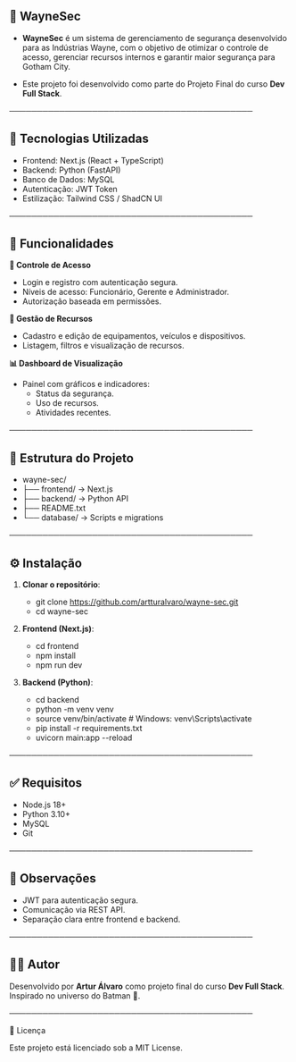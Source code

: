 
## 🦇 WayneSec

- **WayneSec** é um sistema de gerenciamento de segurança desenvolvido para as Indústrias Wayne, com o objetivo de otimizar o controle de acesso, gerenciar recursos internos e garantir maior segurança para Gotham City.

- Este projeto foi desenvolvido como parte do Projeto Final do curso **Dev Full Stack**.

────────────────────────────────────────────

## 🚀 Tecnologias Utilizadas

- Frontend: Next.js (React + TypeScript)
- Backend: Python (FastAPI)
- Banco de Dados: MySQL
- Autenticação: JWT Token
- Estilização: Tailwind CSS / ShadCN UI

────────────────────────────────────────────

## 🎯 Funcionalidades

**🔐 Controle de Acesso**
- Login e registro com autenticação segura.
- Níveis de acesso: Funcionário, Gerente e Administrador.
- Autorização baseada em permissões.

**🧰 Gestão de Recursos**
- Cadastro e edição de equipamentos, veículos e dispositivos.
- Listagem, filtros e visualização de recursos.

**📊 Dashboard de Visualização**
- Painel com gráficos e indicadores:
  - Status da segurança.
  - Uso de recursos.
  - Atividades recentes.

────────────────────────────────────────────

## 📁 Estrutura do Projeto

- wayne-sec/
- ├── frontend/         → Next.js
- ├── backend/          → Python API
- ├── README.txt
- └── database/         → Scripts e migrations

────────────────────────────────────────────

## ⚙️ Instalação

1. **Clonar o repositório**:
   - git clone https://github.com/artturalvaro/wayne-sec.git
   - cd wayne-sec

2. **Frontend (Next.js)**:
   - cd frontend
   - npm install
   - npm run dev

3. **Backend (Python)**:
   - cd backend
   - python -m venv venv
   - source venv/bin/activate  # Windows: venv\Scripts\activate
   - pip install -r requirements.txt
   - uvicorn main:app --reload

────────────────────────────────────────────

## ✅ Requisitos

- Node.js 18+
- Python 3.10+
- MySQL
- Git

────────────────────────────────────────────

## 📌 Observações

- JWT para autenticação segura.
- Comunicação via REST API.
- Separação clara entre frontend e backend.

────────────────────────────────────────────

## 👨‍💻 Autor

Desenvolvido por **Artur Álvaro** como projeto final do curso **Dev Full Stack**.
Inspirado no universo do Batman 🦇.

────────────────────────────────────────────

📄 Licença

Este projeto está licenciado sob a MIT License.